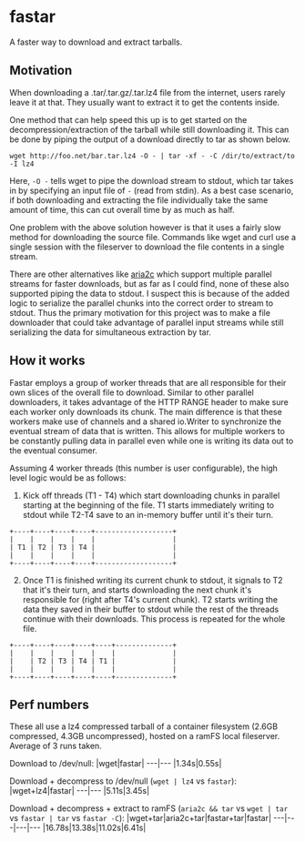 # fastar

A faster way to download and extract tarballs.

## Motivation

When downloading a .tar/.tar.gz/.tar.lz4 file from the internet, users rarely leave it at that. They usually want to extract it to get the contents inside.

One method that can help speed this up is to get started on the decompression/extraction of the tarball while still downloading it. 
This can be done by piping the output of a download directly to tar as shown below.

`wget http://foo.net/bar.tar.lz4 -O - | tar -xf - -C /dir/to/extract/to -I lz4`

Here, `-O -` tells wget to pipe the download stream to stdout, which tar takes in by specifying an input file of `-` (read from stdin).
As a best case scenario, if both downloading and extracting the file individually take the same amount of time, this can cut overall time by as much as half.

One problem with the above solution however is that it uses a fairly slow method for downloading the source file.
Commands like wget and curl use a single session with the fileserver to download the file contents in a single stream.

There are other alternatives like [aria2c](https://github.com/aria2/aria2) which support multiple parallel streams for faster downloads, but as far as I could find, none of these also supported piping the data to stdout.
I suspect this is because of the added logic to serialize the parallel chunks into the correct order to stream to stdout.
Thus the primary motivation for this project was to make a file downloader that could take advantage of parallel input streams while still serializing the data for simultaneous extraction by tar.

## How it works
Fastar employs a group of worker threads that are all responsible for their own slices of the overall file to download.
Similar to other parallel downloaders, it takes advantage of the HTTP RANGE header to make sure each worker only downloads its chunk.
The main difference is that these workers make use of channels and a shared io.Writer to synchronize the eventual stream of data that is written.
This allows for multiple workers to be constantly pulling data in parallel even while one is writing its data out to the eventual consumer.

Assuming 4 worker threads (this number is user configurable), the high level logic would be as follows:

1. Kick off threads (T1 - T4) which start downloading chunks in parallel starting at the beginning of the file.
T1 starts immediately writing to stdout while T2-T4 save to an in-memory buffer until it's their turn.
```
+----+----+----+----+-------------------+
|    |    |    |    |                   |
| T1 | T2 | T3 | T4 |                   |
|    |    |    |    |                   |
+----+----+----+----+-------------------+
```

2. Once T1 is finished writing its current chunk to stdout, it signals to T2 that it's their turn, and starts downloading the next chunk it's responsible for (right after T4's current chunk).
   T2 starts writing the data they saved in their buffer to stdout while the rest of the threads continue with their downloads. This process is repeated for the whole file.
```
+----+----+----+----+----+--------------+
|    |    |    |    |    |              |
|    | T2 | T3 | T4 | T1 |              |
|    |    |    |    |    |              |
+----+----+----+----+----+--------------+
```

## Perf numbers
These all use a lz4 compressed tarball of a container filesystem (2.6GB compressed, 4.3GB uncompressed), hosted on a ramFS local fileserver.
Average of 3 runs taken.

Download to /dev/null:
|wget|fastar|
---|---
|1.34s|0.55s|

Download + decompress to /dev/null (`wget | lz4` vs `fastar`):
|wget+lz4|fastar|
---|---
|5.11s|3.45s|

Download + decompress + extract to ramFS (`aria2c && tar` vs `wget | tar` vs `fastar | tar` vs `fastar -C`):
|wget+tar|aria2c+tar|fastar+tar|fastar|
---|---|---|---
|16.78s|13.38s|11.02s|6.41s|
